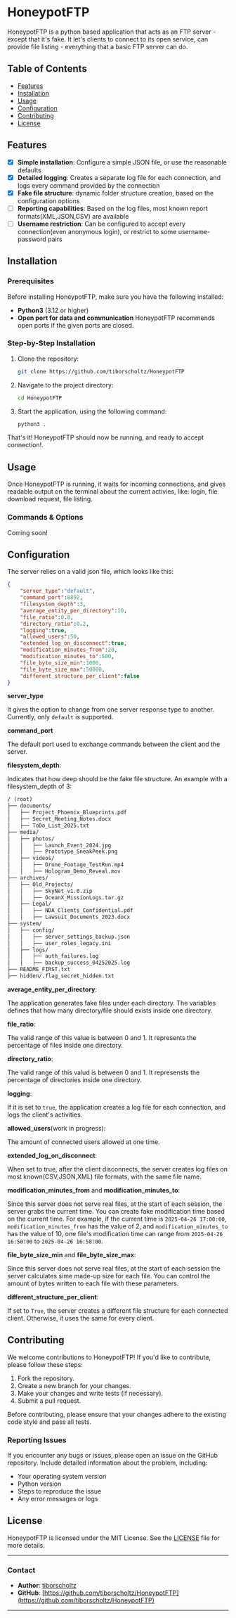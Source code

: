 # HoneypotFTP

HoneypotFTP is a python based application that acts as an FTP server - except that it's fake. It let's clients to connect to its open service, can provide file listing - everything that a basic FTP server can do. 

## Table of Contents

- [Features](#features)
- [Installation](#installation)
- [Usage](#usage)
- [Configuration](#configuration)
- [Contributing](#contributing)
- [License](#license)

## Features

- [x] **Simple installation**: Configure a simple JSON file, or use the reasonable defaults
- [x] **Detailed logging**: Creates a separate log file for each connection, and logs every command provided by the connection
- [x] **Fake file structure**: dynamic folder structure creation, based on the configuration options
- [ ] **Reporting capabilities**: Based on the log files, most known report formats(XML,JSON,CSV) are available
- [ ] **Username restriction**: Can be configured to accept every connection(even anonymous login), or restrict to some username-password pairs

## Installation

### Prerequisites

Before installing HoneypotFTP, make sure you have the following installed:

- **Python3** (3.12 or higher)
- **Open port for data and communication** HoneypotFTP recommends open ports if the given ports are closed.

### Step-by-Step Installation

1. Clone the repository:

    ```bash
    git clone https://github.com/tiborscholtz/HoneypotFTP
    ```

2. Navigate to the project directory:

    ```bash
    cd HoneypotFTP
    ```

3. Start the application, using the following command:

    ```bash
    python3 .
    ```

That's it! HoneypotFTP should now be running, and ready to accept connection!.

## Usage

Once HoneypotFTP is running, it waits for incoming connections, and gives readable output on the terminal about the current activies, like: login, file download request, file listing.

### Commands & Options

Coming soon!

## Configuration

The server relies on a valid json file, which looks like this:

```json
{
    "server_type":"default",
    "command_port":8892,
    "filesystem_depth":3,
    "average_entity_per_directory":10,
    "file_ratio":0.8,
    "directory_ratio":0.2,
    "logging":true,
    "allowed_users":50,
    "extended_log_on_disconnect":true,
    "modification_minutes_from":20,
    "modification_minutes_to":500,
    "file_byte_size_min":1000,
    "file_byte_size_max":50000,
    "different_structure_per_client":false
}
```

**server_type**  

It gives the option to change from one server response type to another. Currently, only `default` is supported.

**command_port**  

The default port used to exchange commands between the client and the server.

**filesystem_depth**:  

Indicates that how deep should be the fake file structure. An example with a filesystem_depth of 3:

```md
/ (root)
├── documents/
│   ├── Project_Phoenix_Blueprints.pdf
│   ├── Secret_Meeting_Notes.docx
│   ├── ToDo_List_2025.txt
├── media/
│   ├── photos/
│   │   ├── Launch_Event_2024.jpg
│   │   ├── Prototype_SneakPeek.png
│   ├── videos/
│   │   ├── Drone_Footage_TestRun.mp4
│   │   ├── Hologram_Demo_Reveal.mov
├── archives/
│   ├── Old_Projects/
│   │   ├── SkyNet_v1.0.zip
│   │   ├── OceanX_MissionLogs.tar.gz
│   ├── Legal/
│   │   ├── NDA_Clients_Confidential.pdf
│   │   ├── Lawsuit_Documents_2023.docx
├── system/
│   ├── config/
│   │   ├── server_settings_backup.json
│   │   ├── user_roles_legacy.ini
│   ├── logs/
│   │   ├── auth_failures.log
│   │   ├── backup_success_04252025.log
├── README_FIRST.txt
├── hidden/.flag_secret_hidden.txt
```

**average_entity_per_directory**:  

The application generates fake files under each directory. The variables defines that how many directory/file should exists inside one directory.

**file_ratio**:  

The valid range of this value is between 0 and 1. It represents the percentage of files inside one directory.

**directory_ratio**:  

The valid range of this valud is between 0 and 1. It represensts the percentage of directories inside one directory.

**logging**:  

If it is set to `true`, the application creates a log file for each connection, and logs the client's activities.

**allowed_users**(work in progress):  

The amount of connected users allowed at one time.

**extended_log_on_disconnect**:  

When set to true, after the client disconnects, the server creates log files on most known(CSV,JSON,XML) file formats, with the same file name.

**modification_minutes_from** and **modification_minutes_to**:  

Since this server does not serve real files, at the start of each session, the server grabs the current time. You can create fake modification time based on the current time. For example, if the current time is `2025-04-26 17:00:00`, `modification_minutes_from` has the value of 2, and `modification_minutes_to` has the value of 10, one file's modification time can range from `2025-04-26 16:50:00` to `2025-04-26 16:58:00`.

**file_byte_size_min** and **file_byte_size_max**:  

Since this server does not serve real files, at the start of each session the server calculates sime made-up size for each file. You can control the amount of bytes written to each file with these parameters.

**different_structure_per_client**:  

If set to `True`, the server creates a different file structure for each connected client. Otherwise, it uses the same for every client.


## Contributing

We welcome contributions to HoneypotFTP! If you'd like to contribute, please follow these steps:

1. Fork the repository.
2. Create a new branch for your changes.
3. Make your changes and write tests (if necessary).
4. Submit a pull request.

Before contributing, please ensure that your changes adhere to the existing code style and pass all tests.

### Reporting Issues

If you encounter any bugs or issues, please open an issue on the GitHub repository. Include detailed information about the problem, including:

- Your operating system version
- Python version
- Steps to reproduce the issue
- Any error messages or logs

## License

HoneypotFTP is licensed under the MIT License. See the [LICENSE](LICENSE) file for more details.

---

### Contact

- **Author**: [tiborscholtz](https://github.com/tiborscholtz)
- **GitHub**: [https://github.com/tiborscholtz/HoneypotFTP](https://github.com/tiborscholtz/HoneypotFTP)

---